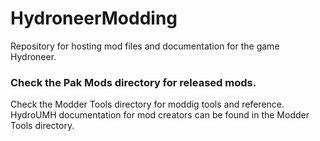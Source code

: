 # HydroneerModding
Repository for hosting mod files and documentation for the game Hydroneer.

### Check the Pak Mods directory for released mods.

Check the Modder Tools directory for moddig tools and reference.
HydroUMH documentation for mod creators can be found in the Modder Tools directory.
